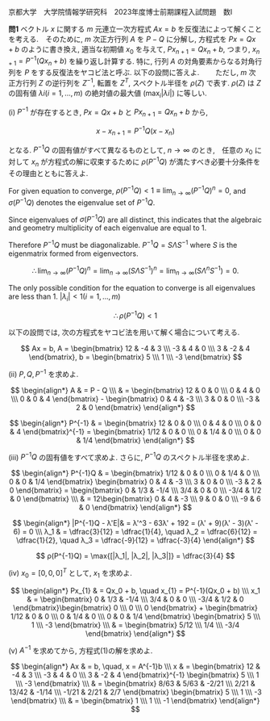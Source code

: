 京都大学　大学院情報学研究科　2023年度博士前期課程入試問題　数I

**問1** ベクトル $x$ に関する $m$ 元連立一次方程式 $Ax = b$ を反復法によって解くことを考える.　そのために, $m$ 次正方行列 $A$ を $P - Q$ に分解し, 方程式を $Px = Qx + b$ のように書き換え, 適当な初期値 $x_0$ を与えて, $Px_{n+1} = Qx_n + b$, つまり, $x_{n+1} = P^{-1}(Qx_n+b)$ を繰り返し計算する. 特に, 行列 $A$ の対角要素からなる対角行列を $P$ をする反復法をヤコビ法と呼ぶ. 以下の設問に答えよ.
　　ただし, $m$ 次正方行列 $Z$ の逆行列を $Z^{-1}$, 転置を $Z^T$, スペクトル半径を $ρ(Z)$ で表す. $ρ(Z)$ は $Z$ の固有値 $λi (i=1,...,m)$ の絶対値の最大値 $(\max_{i}|λ{i}|)$ に等しい.

(i) $P^{-1}$ が存在するとき, $Px = Qx + b$ と $Px_{n+1} = Qx_n + b$ から,

$$
    x - x_{n+1} = P^{-1}Q(x - x_n)
$$

となる. $P^{-1}Q$ の固有値がすべて異なるものとして, $n \to ∞$ のとき,　任意の $x_0$ に対して $x_n$ が方程式の解に収束するために $ρ(P^{-1}Q)$ が満たすべき必要十分条件をその理由とともに答えよ.

For given equation to converge, $ρ(P^{-1}Q) < 1 \equiv \lim_{n\to ∞}(P^{-1}Q)^n = 0$, and $σ(P^{-1}Q)$  denotes the eigenvalue set of  $P^{-1}Q$. 

Since eigenvalues of $σ(P^{-1}Q)$ are all distinct, this indicates that   the algebraic and geometry multiplicity of each eigenvalue are equal to $1$.

Therefore $P^{-1}Q$  must be diagonalizable. $P^{-1}Q = SΛS^{-1}$  where $S$  is the eigenmatrix formed from eigenvectors.

$$
    \therefore \lim_{n\to ∞}(P^{-1}Q)^n = \lim_{n\to ∞}(SΛS^{-1})^n = \lim_{n\to ∞}(SΛ^nS^{-1}) = 0. 
$$

The only possible condition for the equation to converge is all eigenvalues are less than 1. $|λ_i| < 1 (i=1,...,m)$ 

$$
    \therefore ρ(P^{-1}Q) < 1
$$

以下の設問では, 次の方程式をヤコビ法を用いて解く場合について考える.

$$
    Ax = b, A = \begin{bmatrix} 12 & -4 & 3 \\\ -3 & 4 & 0 \\\ 3 & -2 & 4 \end{bmatrix}, b = \begin{bmatrix} 5 \\\ 1 \\\ -3 \end{bmatrix}
$$

(ii) $P, Q, P^{-1}$ を求めよ.

$$
    \begin{align*}
        A & = P - Q \\\
        & = \begin{bmatrix} 12 & 0 & 0 \\\ 0 & 4 & 0 \\\ 0 & 0 & 4 \end{bmatrix} - \begin{bmatrix} 0 & 4 & -3 \\\ 3 & 0 & 0 \\\ -3 & 2 & 0 \end{bmatrix}
    \end{align*}
$$

$$
    \begin{align*}
        P^{-1} & = \begin{bmatrix} 12 & 0 & 0 \\\ 0 & 4 & 0 \\\ 0 & 0 & 4 \end{bmatrix}^{-1} = \begin{bmatrix} 1/12 & 0 & 0 \\\ 0 & 1/4 & 0 \\\ 0 & 0 & 1/4 \end{bmatrix}
    \end{align*}
$$

(iii) $P^{-1}Q$ の固有値をすべて求めよ. さらに, $P^{-1}Q$ のスペクトル半径を求めよ.

$$
    \begin{align*}
        P^{-1}Q & = \begin{bmatrix} 1/12 & 0 & 0 \\\ 0 & 1/4 & 0 \\\ 0 & 0 & 1/4 \end{bmatrix} \begin{bmatrix} 0 & 4 & -3 \\\ 3 & 0 & 0 \\\ -3 & 2 & 0 \end{bmatrix} = \begin{bmatrix} 0 & 1/3 & -1/4 \\\ 3/4 & 0 & 0 \\\ -3/4 & 1/2 & 0 \end{bmatrix} \\\ & = 12\begin{bmatrix} 0 & 4 & -3 \\\ 9 & 0 & 0 \\\ -9 & 6 & 0 \end{bmatrix}
    \end{align*}
$$

$$
    \begin{align*}
        |P^{-1}Q - λ'E|&  = λ'^3 - 63λ' + 192 = (λ' + 9)(λ' - 3)(λ' - 6) = 0 \\\
        λ_1 & = \dfrac{3}{12} = \dfrac{1}{4}, \quad λ_2 = \dfrac{6}{12} = \dfrac{1}{2}, \quad λ_3 = \dfrac{-9}{12} = \dfrac{-3}{4} 
    \end{align*}
$$

$$
    ρ(P^{-1}Q) = \max{[|λ_1|, |λ_2|, |λ_3|]} = \dfrac{3}{4}
$$

(iv) $x_0 = [0, 0, 0]^T$ として, $x_1$ を求めよ.

$$
    \begin{align*}
        Px_{1} & = Qx_0 + b, \quad x_{1} = P^{-1}(Qx_0 + b) \\\ 
        x_1 & = \begin{bmatrix} 0 & 1/3 & -1/4 \\\ 3/4 & 0 & 0 \\\ -3/4 & 1/2 & 0 \end{bmatrix}\begin{bmatrix} 0 \\\ 0 \\\ 0 \end{bmatrix} + \begin{bmatrix} 1/12 & 0 & 0 \\\ 0 & 1/4 & 0 \\\ 0 & 0 & 1/4 \end{bmatrix} \begin{bmatrix} 5 \\\ 1 \\\ -3 \end{bmatrix} \\\
        & = \begin{bmatrix} 5/12 \\\ 1/4 \\\ -3/4 \end{bmatrix}
    \end{align*}
$$

(v) $A^{-1}$ を求めてから, 方程式(1)の解を求めよ.

$$
    \begin{align*}
        Ax & = b, \quad, x = A^{-1}b \\\
        x & = \begin{bmatrix} 12 & -4 & 3 \\\ -3 & 4 & 0 \\\ 3 & -2 & 4 \end{bmatrix}^{-1} \begin{bmatrix} 5 \\\ 1 \\\ -3 \end{bmatrix} \\\ & = \begin{bmatrix} 8/63 & 5/63 & -2/21 \\\ 2/21 & 13/42 & -1/14 \\\ -1/21 & 2/21 & 2/7 \end{bmatrix} \begin{bmatrix} 5 \\\ 1 \\\ -3 \end{bmatrix} \\\
        & = \begin{bmatrix} 1 \\\ 1 \\\ -1 \end{bmatrix}
    \end{align*}
$$
